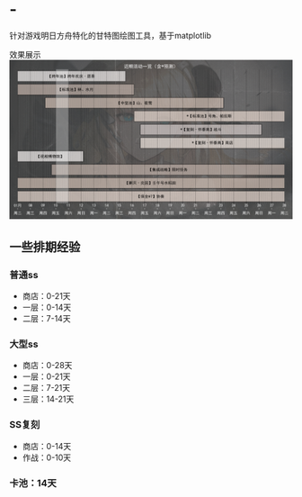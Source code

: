 # -
针对游戏明日方舟特化的甘特图绘图工具，基于matplotlib

效果展示
![效果展示](./粥历.png)

## 一些排期经验
### 普通ss
- 商店：0-21天
- 一层：0-14天
- 二层：7-14天

### 大型ss
- 商店：0-28天
- 一层：0-21天
- 二层：7-21天
- 三层：14-21天

### SS复刻
- 商店：0-14天
- 作战：0-10天

### 卡池：14天
